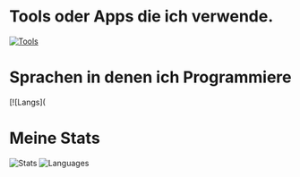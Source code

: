 # Tools oder Apps die ich verwende.
[![Tools](https://skillicons.dev/icons?i=cloudflare,pycharm,phpstorm,discord,linux,instagram,gmail,github,bots,ubuntu,vscode,windows,webstorm,notion,grafana,figma,nginx&perline=12)](https://robinde.tech)
# Sprachen in denen ich Programmiere
[![Langs](

# Meine Stats
![Stats](https://github-readme-stats.vercel.app/api?username=robinkutde&theme=tokyonight&show_icons=true)
![Languages](https://github-readme-stats.vercel.app/api/top-langs/?username=robinkutde&theme=tokyonight&show_icons=true)
